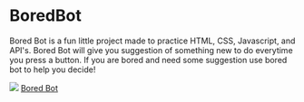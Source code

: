 # BoredBot

Bored Bot is a fun little project made to practice HTML, CSS, Javascript, and API's.
Bored Bot will give you suggestion of something new to do everytime you press a button.
If you are bored and need some suggestion use bored bot to help you decide! 

![](https://github.com/Juliaxtran/BoredBot/blob/main/bored-bot.gif?raw=true)
[Bored Bot](https://app.netlify.com/sites/helpful-rabanadas-53ec49/deploys)
